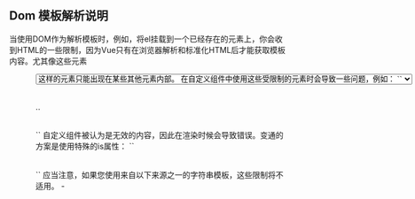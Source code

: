 ## Dom 模板解析说明
当使用DOM作为解析模板时，例如，将el挂载到一个已经存在的元素上，你会收到HTML的一些限制，因为Vue只有在浏览器解析和标准化HTML后才能获取模板内容。尤其像这些元素<ul><ol><table><select>限制了能被它包裹的元素，而一些像<option>这样的元素只能出现在某些其他元素内部。

在自定义组件中使用这些受限制的元素时会导致一些问题，例如：
``
<table>
<my-row>..</my-row>
</table>
``
自定义组件<my-row>被认为是无效的内容，因此在渲染时候会导致错误。变通的方案是使用特殊的is属性：
``
<table>
<tr is="my-row"></tr>
</table>
``
应当注意，如果您使用来自以下来源之一的字符串模板，这些限制将不适用。
  - <script type="text/x-template">
  - javascript内联模板字符串
  - .vue组件
因此有必要的话请使用字符串模板。

##data必须是函数
通过Vue构造器传入的各种选项大多数都可以用在组件里。data是一个列外，它必须是函数。实际上，如果你这么做：
``
Vue.component('my-component',{
    tamplate:'<span>{{message}}</span>',
    data:{
        message:'hello'
    }
})
``
那么Vue会停止，并在控制台发出警告，告诉你在组件中data必须是一个函数。理解这种规则的存在意义很有帮助，让我们假设用如下方式来绕开Vue的警告：
``
<div id="example-2">
    <simple-counter></simple-counter>
    <simple-counter></simple-counter>
    <simple-counter></simple-counter>
</div>
``
``
var data={counter:0}
Vue.component('simple-counter',{
    template:'<button v-on:click="counter+=1">{{counter}}</button>',
    //技术上data的确是一个函数了，因此Vue不会警告
    //但是我们返回给每个组件的实例却引用了同一个data对象
    data:function(){
        return data
    }
})
new Vue({
    el:'#example-2'
})
``
由于这三个组件共享了同一个data，因此增加一个counter会影响所有组件！这不对，我们可以通过为每个组件返回全新的data对象来解决这个问题：
``
data:function(){
    return {
        counter:0;
    }
}
``
现在每个counter都有他自己的内部状态了

##构成组件
组件意味着协同工作，通常父子组件会是这样的关系：组件A在它的模板中使用了组件B。他们之间必然需要相互通信：父组件要给子组件传递数据，子组件需要将它内部发生的事情告知给父组件。然而，在一个良好定义的接口中尽可能将父子组件解耦是很重要的。这保证了每个组件可以在相对隔离的环境中书写和理解，也大幅提高了组件的可维护性和可重用性。

在Vue.js中，父子组件的关系可以总结为props down, events up。父组件通过props向下传递数据给子组件，子组件通过events给父组件发送消息。看看它们是怎么工作的。

##使用prop传递数据
组件实例的作用域是孤立的。这意味着不能（也不应该）在子组件的模板内直接引用父组件的数据。要让子组件使用父组件的数据，我们需要通过子组件的props选项。

子组件要显式的用props选项声明他期待获得的数据：
``
Vue.component('child',{
    //声明props
    props:['message'],
    //就像data一样，prop可以用在模板内
    //同样也可以在vm实例中像“this.message”这样使用
    template:'<span>{{message}}</span>'
})
``
我们可以向它传入一个普通字符串：
``
<child message="hello!"></child>
``

## camelCase vs kebab-case
HTML特性是不区分大小写的。所以，当使用的不是字符串模板，camelCased(驼峰式)命名的prop需要转换为相应的kebab-case(短横线隔开式)命名：
``
Vue.component('child',{
    //camelCase in javascript
    props:[myMessage],
    template:'<span>{{myMessage}}</span>'
})
``
``
<!--kebab-case in HTML-->
<child my-message="hello!"></child>
``
如果你使用字符串模板，则没有这些限制

##动态prop
在模板中，要动态绑定父组件的数据到子模板的props，与绑定到任何普通的HTML特性相类似，就是用v-bind。每当父组件的数据变化时，该变化也会传到给子组件：
``
<div>
<input v-model="parentMsg">
<br>
<child v-bind:my-message="parentMsg"></child>
</div>
``
使用v-bind的缩写语法通常更简单：
``
<child :my-message="parentMsg"></child>
``

#字面量语法 vs 动态语法
初学者常犯的一个错误是使用字面量语法传递数值：
``
<!--传递了一个字符串“1”-->
<comp some-prop="1"></comp>
``
因为他是一个字面prop，它的值是字符串“1”，而不是number。如果想传递一个实际的number，需要使用v-bind，从而让他的值被当做JavaScript表达式计算：
``
<!--传递实际的number-->
<comp v-bind:some-prop="1"></comp>
``

#单向数据流
prop是单向绑定的，当如组件属性变化时，将传导给子组件，但是不会反过来，这是为了防止子组件无意修改了父组件的状态--这会让应用的数据流难以理解。

另外每次父组件更新时，子组件的所有prop都会更新为最新值。这意味着你不应该在子组件内部改变prop。如果你这么做了，Vue会在控制台发出警告。

为什么我们会有修改prop中数据的冲动呢？通常是这两种原因：
1. prop作为初始值传入后，子组件想把他们当做局部数据来使用
2. prop作为初始值传入，由子组件处理成其他数据输出。
对这两种原因，正确的应对方式是：
1. 定义一个局部变量，并用prop的值初始化它。
``
props:['initialCounter'],
data:function(){
    return {counter:this.initialCounter}
}
``
2. 定义一个计算属性，处理prop的值并返回
``
props:['size'],
computed:{
    normalizedSize:function(){
        return this.size.trim().toLowerCase()
    }
}
``
注意：在JavaScript中对象和数组是引用类型，指向同一个内存空间，如果prop是一个对象或数组，在子组件内部改变它会影响父组件的状态。

#Prop验证
我们可以为组件的props制定验证规格。如果传入的数据不符合规格，Vue会发出警告。当组件给其他人使用时，这很有用。

要指定验证规格，需要用对象的形式，而不能用字符串数组：
``
Vue.component('example',{
    props:{
        //基础类型检测(null意思是任何类型都可以)
        propA:Number,
        //多种类型
        propB:[String,Number],
        //必传且是字符串
        propC:{
            type:String,
            required:true
        }
        //数字且有默认值
        propD:{
            type:Number,
            default:100
        },
        //数组/对象的默认值应当由一个工厂函数返回
        propE:{
            type:Object,
            default:function(){
                return {message:'hello'}
            }
        },
        //自定义验证函数
        propF:{
            validator:function(value){
                return value>10
            }
        }
    }
})
``
type可以是下面原声构造器：
 - String
 - Number
 - Boolean
 - Function
 - Object
 - Array
type也可以是一个自定义的构造器函数，使用instanceof检测。

当prop验证失败，Vue会在抛出警告（如果使用的是开发版本）。

#自定义事件

我们知道父组件是使用props传递数据给子组件，但如果子组件要把数据传递回去，应该使用自定义事件！

#使用v-on绑定自定义事件
每个Vue实例都实现了事件接口，即：
 - 使用$on(eventName)监听事件
 - 使用$emit(eventName)触发事件
Vue的事件系统分离自浏览器的EventTarget API,尽管运行类似，但是$on和$emiy不是addEventListener和dispatchEvent的别名。

另外，父组件可以在使用子组件的地方直接用v-on来监听子组件触发的事件。

不能用$on侦听子组件抛出的事件，必须在模板里直接用v-on绑定，就像下面的例子：

``
<div id="counter-event-example">
<p>{{total}}</p>
<button-counter v-on:increment="incrementTotal"></button-counter>
<button-counter v-on:increment="incrementTotal"></button-counter>
</div>
``
``
Vue.component('button-counter',{
    template:'<button v-on:click="increment">{{counter}}</button>',
    data:function(){
        return {
            counter:0
        }
    },
    methods:{
        increment:function(){
            this.counter+=1
            this.$emit('increment')
        }
    }
})

new Vue({
    el:'#counter-event-example',
    data:{
        total:0
    },
    methods:{
        incrementTotal:function(){
            this.total+=1
        }
    }
})
``
在本例中，子组件已经和它的外部外圈解耦了。他所作的只是报告自己的内部事件，至于父组件是否关心则与它无关。

给组件绑定原生事件：

有时候，你想在某个组件的根元素上监听一个原生事件。可以使用.native修饰v-on。例如：
``
<my-component v-on:click.native="doTheThing"></my-component>
``

#.sync修饰符
某些情况下，我们可能会需要对一个prop进行双向绑定。

.sync的适用之处，在开发可复用的组件库时，让子组件改变父组件状态的代码更容易被区分。

它作为一个语法糖存在，会被扩展为一个自动更新父组件属性的v-on侦听器。
``
<comp :foo.sync="bar"></comp>
``
会被扩展为
``
<comp :foo="bar" @update:foo="val=>bar=val"></comp>
``
当子组件需要更新foo的值得时候，需要显式的触发一个更新事件：
``
this.$emit('update:foo',newValue)
``
#使用自定义事件的
自定义事件可以用来创建自定义的表单输入组件，使用v-model来进行数据双向绑定。
``
<input v-model="something">
``
这不过是以下示例的语法糖：
``
<input v-bind:value="something" v-on:input="something =$event.target.value">
``
所以在组件中使用时相当于下面的简写：
``
<custom-input v-bind:value="something" v-on:input="something = arguments[0]"></custom-input>
``
所以要让组件的v-model生效，他必须：
 - 接受一个新的value属性
 - 在有新的value时除法input事件
我们来看一个非常简单的货币输入的自定义控件：
``
<current-input v-model="price"></currency-input>
``
``
Vue.component('currency-input',{
    template:'\
    <span>\
    $\<input\
    ref="input"\
    v-bind:value="value"\
    v-on:input="updateValue($event.target.value)"\
    >\
    </span>\
    ',
    props:['value'],
    methods:{
        //不是直接更新值，而是使用此方法来对输入值进行格式化个位数限制
        updateValue:function(value){
            var formattedValue=value
            //删除两侧空格符
            .trim()
            //保留两位小数
            .slice(0,value.indexOf('.')+3)
            //如果值不统一，手动覆盖保持一致
            if(formattedValue!==value){
                this.$refs.input.value=formattedValue
            }
            //通过input事件发出数值
            this.$emit('input',Number(formattedValue))
        }
    }
})
``